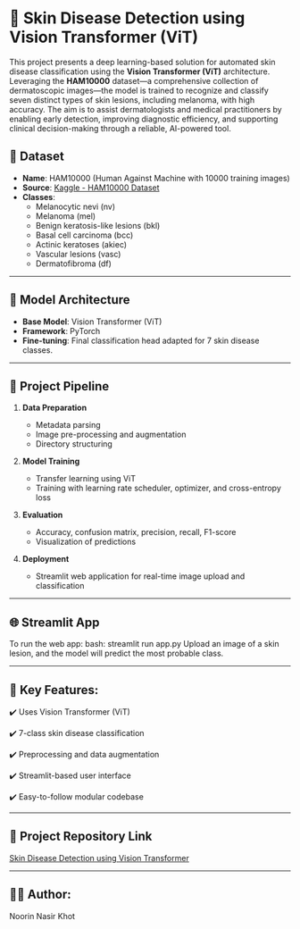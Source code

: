 # 🧠 Skin Disease Detection using Vision Transformer (ViT)

This project presents a deep learning-based solution for automated skin disease classification using the **Vision Transformer (ViT)** architecture. Leveraging the **HAM10000** dataset—a comprehensive collection of dermatoscopic images—the model is trained to recognize and classify seven distinct types of skin lesions, including melanoma, with high accuracy. The aim is to assist dermatologists and medical practitioners by enabling early detection, improving diagnostic efficiency, and supporting clinical decision-making through a reliable, AI-powered tool.

## 📁 Dataset

- **Name**: HAM10000 (Human Against Machine with 10000 training images)
- **Source**: [Kaggle - HAM10000 Dataset](https://www.kaggle.com/datasets/kmader/skin-cancer-mnist-ham10000)
- **Classes**:
  - Melanocytic nevi (nv)
  - Melanoma (mel)
  - Benign keratosis-like lesions (bkl)
  - Basal cell carcinoma (bcc)
  - Actinic keratoses (akiec)
  - Vascular lesions (vasc)
  - Dermatofibroma (df)

---

## 🧠 Model Architecture

- **Base Model**: Vision Transformer (ViT)
- **Framework**: PyTorch
- **Fine-tuning**: Final classification head adapted for 7 skin disease classes.

---

## 🚀 Project Pipeline

1. **Data Preparation**
   - Metadata parsing
   - Image pre-processing and augmentation
   - Directory structuring

2. **Model Training**
   - Transfer learning using ViT
   - Training with learning rate scheduler, optimizer, and cross-entropy loss

3. **Evaluation**
   - Accuracy, confusion matrix, precision, recall, F1-score
   - Visualization of predictions

4. **Deployment**
   - Streamlit web application for real-time image upload and classification

---

## 🌐 Streamlit App

To run the web app:
bash: streamlit run app.py
Upload an image of a skin lesion, and the model will predict the most probable class.

---

## 📌 Key Features:

✔️ Uses Vision Transformer (ViT)

✔️ 7-class skin disease classification

✔️ Preprocessing and data augmentation

✔️ Streamlit-based user interface

✔️ Easy-to-follow modular codebase

---

## 🔗 Project Repository Link

[Skin Disease Detection using Vision Transformer](https://95cd-35-227-50-155.ngrok-free.app/)


---


## 👩‍💻 Author:
Noorin Nasir Khot
